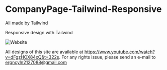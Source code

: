 # CompanyPage-Tailwind-Responsive
All made by Tailwind

Responsive design with Tailwind


![Website](https://user-images.githubusercontent.com/89292621/200926545-caa9db1d-8b12-4cd2-bd72-ed6e9573fca1.png)








All designs of this site are available at https://www.youtube.com/watch?v=dFgzHOX84xQ&t=322s.
For any rights issue, please send an e-mail to ergncyln2127088@gmail.com
